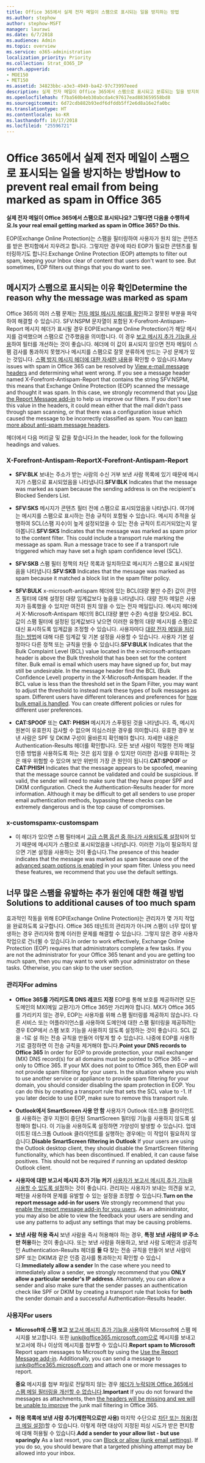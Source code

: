 ```yaml
---
title: Office 365에서 실제 전자 메일이 스팸으로 표시되는 일을 방지하는 방법
ms.author: stephow
author: stephow-MSFT
manager: laurawi
ms.date: 6/7/2018
ms.audience: Admin
ms.topic: overview
ms.service: o365-administration
localization_priority: Priority
ms.collection: Strat_O365_IP
search.appverid:
- MOE150
- MET150
ms.assetid: 34823bbc-a3e3-4949-ba42-97c73997eeed
description: 실제 전자 메일이 Office 365에서 스팸으로 표시되고 분류되는 일을 방지하는 방법을 알아봅니다.
ms.openlocfilehash: f7ba560b4eb30abcda4c97617ead883659558bd8
ms.sourcegitcommit: 6d72cdb882b93edf6dfddb5ff2e6d8a16e2fa0bc
ms.translationtype: HT
ms.contentlocale: ko-KR
ms.lasthandoff: 10/17/2018
ms.locfileid: "25596721"
---
```

# <a name="how-to-prevent-real-email-from-being-marked-as-spam-in-office-365"></a><span data-ttu-id="472ae-103">Office 365에서 실제 전자 메일이 스팸으로 표시되는 일을 방지하는 방법</span><span class="sxs-lookup"><span data-stu-id="472ae-103">How to prevent real email from being marked as spam in Office 365</span></span>

 <span data-ttu-id="472ae-104">**실제 전자 메일이 Office 365에서 스팸으로 표시되나요? 그렇다면 다음을 수행하세요.**</span><span class="sxs-lookup"><span data-stu-id="472ae-104">**Is your real email getting marked as spam in Office 365? Do this.**</span></span>
  
<span data-ttu-id="472ae-p101">EOP(Exchange Online Protection)는 스팸을 필터링하여 사용자가 원치 않는 콘텐츠를 받은 편지함에서 지우려고 합니다. 그렇지만 경우에 따라 EOP가 필요한 콘텐츠를 필터링하기도 합니다.</span><span class="sxs-lookup"><span data-stu-id="472ae-p101">Exchange Online Protection (EOP) attempts to filter out spam, keeping your Inbox clear of content that users don't want to see. But sometimes, EOP filters out things that you do want to see.</span></span>
  
## <a name="determine-the-reason-why-the-message-was-marked-as-spam"></a><span data-ttu-id="472ae-107">메시지가 스팸으로 표시되는 이유 확인</span><span class="sxs-lookup"><span data-stu-id="472ae-107">Determine the reason why the message was marked as spam</span></span>

<span data-ttu-id="472ae-p102">Office 365의 여러 스팸 문제는 [전자 메일 메시지 헤더를 확인](https://support.office.com/article/cd039382-dc6e-4264-ac74-c048563d212c)하고 잘못된 부분을 파악하여 해결할 수 있습니다. SFV:NSPM 문자열이 포함된 X-Forefront-Antispam-Report 메시지 헤더가 표시될 경우 EOP(Exchange Online Protection)가 해당 메시지를 검색했으며 스팸으로 간주했음을 의미합니다. 이 경우 [보고 메시지 추가 기능을 사용](https://support.office.com/article/b5caa9f1-cdf3-4443-af8c-ff724ea719d2)하여 필터를 개선하는 것이 좋습니다. 헤더에 이 값이 표시되지 않으면 전자 메일이 스팸 검사를 통과하지 못했거나 메시지를 스팸으로 잘못 분류하게 만드는 구성 문제가 있는 것입니다. [스팸 방지 메시지 헤더에 대한 자세한 내용](https://technet.microsoft.com/library/dn205071%28v=exchg.150%29.aspx)을 확인할 수 있습니다.</span><span class="sxs-lookup"><span data-stu-id="472ae-p102">Many issues with spam in Office 365 can be resolved by [View e-mail message headers](https://support.office.com/article/cd039382-dc6e-4264-ac74-c048563d212c) and determining what went wrong. If you see a message header named X-Forefront-Antispam-Report that contains the string SFV:NSPM, this means that Exchange Online Protection (EOP) scanned the message and thought it was spam. In this case, we strongly recommend that you [Use the Report Message add-in](https://support.office.com/article/b5caa9f1-cdf3-4443-af8c-ff724ea719d2) to help us improve our filters. If you don't see this value in the headers, it could mean either that the mail didn't pass through spam scanning, or that there was a configuration issue which caused the message to be incorrectly classified as spam. You can [learn more about anti-spam message headers](https://technet.microsoft.com/library/dn205071%28v=exchg.150%29.aspx).</span></span>
  
<span data-ttu-id="472ae-113">헤더에서 다음 머리글 및 값을 찾습니다.</span><span class="sxs-lookup"><span data-stu-id="472ae-113">In the header, look for the following headings and values.</span></span>
  
### <a name="x-forefront-antispam-report"></a><span data-ttu-id="472ae-114">X-Forefront-Antispam-Report</span><span class="sxs-lookup"><span data-stu-id="472ae-114">X-Forefront-Antispam-Report</span></span>

- <span data-ttu-id="472ae-115">**SFV:BLK** 보내는 주소가 받는 사람의 수신 거부 보낸 사람 목록에 있기 때문에 메시지가 스팸으로 표시되었음을 나타냅니다.</span><span class="sxs-lookup"><span data-stu-id="472ae-115">**SFV:BLK** Indicates that the message was marked as spam because the sending address is on the recipient's Blocked Senders List.</span></span> 
    
- <span data-ttu-id="472ae-p103">**SFV:SKS** 메시지가 콘텐츠 필터 전에 스팸으로 표시되었음을 나타냅니다. 여기에는 메시지를 스팸으로 표시하는 전송 규칙이 포함될 수 있습니다. 메시지 추적을 실행하여 SCL(스팸 지수)이 높게 설정되었을 수 있는 전송 규칙이 트리거되었는지 알아봅니다.</span><span class="sxs-lookup"><span data-stu-id="472ae-p103">**SFV:SKS** Indicates that the message was marked as spam prior to the content filter. This could include a transport rule marking the message as spam. Run a message trace to see if a transport rule triggered which may have set a high spam confidence level (SCL).</span></span> 
    
- <span data-ttu-id="472ae-119">**SFV:SKB** 스팸 필터 정책의 차단 목록과 일치하므로 메시지가 스팸으로 표시되었음을 나타냅니다.</span><span class="sxs-lookup"><span data-stu-id="472ae-119">**SFV:SKB** Indicates that the message was marked as spam because it matched a block list in the spam filter policy.</span></span> 
    
- <span data-ttu-id="472ae-p104">**SFV:BULK** x-microsoft-antispam 헤더에 있는 BCL(대량 불만 수준) 값이 콘텐츠 필터에 대해 설정된 대량 임계값보다 높음을 나타냅니다. 대량 전자 메일은 사용자가 등록했을 수 있지만 여전히 원치 않을 수 있는 전자 메일입니다. 메시지 헤더에서 X-Microsoft-Antispam 헤더의 BCL(대량 불만 수준) 속성을 찾으세요. BCL 값이 스팸 필터에 설정된 임계값보다 낮으면 이러한 유형의 대량 메시지를 스팸으로 대신 표시하도록 임계값을 조정할 수 있습니다. 사용자마다 [대량 전자 메일을 처리하는 방법](https://blogs.msdn.microsoft.com/tzink/2014/08/25/different-levels-of-bulk-mail-filtering-in-office-365/)에 대해 다른 임계값 및 기본 설정을 사용할 수 있습니다. 사용자 기본 설정마다 다른 정책 또는 규칙을 만들 수 있습니다.</span><span class="sxs-lookup"><span data-stu-id="472ae-p104">**SFV:BULK** Indicates that the Bulk Complaint Level (BCL) value located in the x-microsoft-antispam header is above the Bulk threshold that has been set for the content filter. Bulk email is email which users may have signed up for, but may still be undesirable. In the message header find the BCL (Bulk Confidence Level) property in the X-Microsoft-Antispam header. If the BCL value is less than the threshold set in the Spam Filter, you may want to adjust the threshold to instead mark these types of bulk messages as spam. Different users have different tolerances and preferences for [how bulk email is handled](https://blogs.msdn.microsoft.com/tzink/2014/08/25/different-levels-of-bulk-mail-filtering-in-office-365/). You can create different policies or rules for different user preferences.</span></span>
    
- <span data-ttu-id="472ae-p105">**CAT:SPOOF** 또는 **CAT: PHISH** 메시지가 스푸핑된 것을 나타냅니다. 즉, 메시지 원본이 유효한지 검사할 수 없으며 의심스러운 경우를 의미합니다. 유효한 경우 보낸 사람은 SPF 및 DKIM 구성이 올바른지 확인해야 합니다. 자세한 내용은 Authentication-Results 헤더를 확인합니다. 모든 보낸 사람이 적절한 전자 메일 인증 방법을 사용하도록 하는 것은 쉽지 않을 수 있지만 이러한 검사를 우회하는 것은 매우 위험할 수 있으며 보안 위반의 가장 큰 원인이 됩니다.</span><span class="sxs-lookup"><span data-stu-id="472ae-p105">**CAT:SPOOF** or **CAT:PHISH** Indicates that the message appears to be spoofed, meaning that the message source cannot be validated and could be suspicious. If valid, the sender will need to make sure that they have proper SPF and DKIM configuration. Check the Authentication-Results header for more information. Although it may be difficult to get all senders to use proper email authentication methods, bypassing these checks can be extremely dangerous and is the top cause of compromises.</span></span> 
    
### <a name="x-customspam"></a><span data-ttu-id="472ae-130">x-customspam</span><span class="sxs-lookup"><span data-stu-id="472ae-130">x-customspam</span></span>

- <span data-ttu-id="472ae-p106">이 헤더가 있으면 스팸 필터에서 [고급 스팸 옵션 중 하나가 사용되도록 설정](https://technet.microsoft.com/library/jj200750%28v=exchg.150%29.aspx)되어 있기 때문에 메시지가 스팸으로 표시되었음을 나타냅니다. 이러한 기능이 필요하지 않으면 기본 설정을 사용하는 것이 좋습니다.</span><span class="sxs-lookup"><span data-stu-id="472ae-p106">The presence of this header indicates that the message was marked as spam because one of the [advanced spam options is enabled](https://technet.microsoft.com/library/jj200750%28v=exchg.150%29.aspx) in your spam filter. Unless you need these features, we recommend that you use the default settings.</span></span> 
    
## <a name="solutions-to-additional-causes-of-too-much-spam"></a><span data-ttu-id="472ae-133">너무 많은 스팸을 유발하는 추가 원인에 대한 해결 방법</span><span class="sxs-lookup"><span data-stu-id="472ae-133">Solutions to additional causes of too much spam</span></span>

<span data-ttu-id="472ae-p107">효과적인 작동을 위해 EOP(Exchange Online Protection)는 관리자가 몇 가지 작업을 완료하도록 요구합니다. Office 365 테넌트의 관리자가 아니며 스팸이 너무 많이 발생하는 경우 관리자와 함께 이러한 문제를 해결할 수 있습니다. 그렇지 않은 경우 사용자 작업으로 건너뛸 수 있습니다.</span><span class="sxs-lookup"><span data-stu-id="472ae-p107">In order to work effectively, Exchange Online Protection (EOP) requires that administrators complete a few tasks. If you are not the administrator for your Office 365 tenant and you are getting too much spam, then you may want to work with your administrator on these tasks. Otherwise, you can skip to the user section.</span></span>
  
### <a name="for-admins"></a><span data-ttu-id="472ae-137">관리자</span><span class="sxs-lookup"><span data-stu-id="472ae-137">For admins</span></span>

- <span data-ttu-id="472ae-p108">**Office 365를 가리키도록 DNS 레코드 지정** EOP를 통해 보호를 제공하려면 모든 도메인의 MX(메일 교환기)가 Office 365만 가리켜야 합니다. MX가 Office 365를 가리키지 않는 경우, EOP는 사용자를 위해 스팸 필터링를 제공하지 않습니다. 다른 서비스 또는 어플라이언스를 사용하여 도메인에 대한 스팸 필터링을 제공하려는 경우 EOP에서 스팸 보호 기능을 사용하지 않도록 설정하는 것이 좋습니다. SCL 값을 -1로 설 하는 전송 규칙을 만들어 이렇게 할 수 있습니다. 나중에 EOP를 사용하기로 결정하면 이 전송 규칙을 제거해야 합니다.</span><span class="sxs-lookup"><span data-stu-id="472ae-p108">**Point your DNS records to Office 365** In order for EOP to provide protection, your mail exchanger (MX) DNS record(s) for all domains must be pointed to Office 365 -- and only to Office 365. If your MX does not point to Office 365, then EOP will not provide spam filtering for your users. In the situation where you wish to use another service or appliance to provide spam filtering for your domain, you should consider disabling the spam protection in EOP. You can do this by creating a transport rule that sets the SCL value to -1. If you later decide to use EOP, make sure to remove this transport rule.</span></span> 
    
- <span data-ttu-id="472ae-p109">**Outlook에서 SmartScreen 사용 안 함** 사용자가 Outlook 데스크톱 클라이언트를 사용하는 경우 지원이 중단된 SmartScreen 필터링 기능을 사용하지 않도록 설정해야 합니다. 이 기능을 사용하도록 설정하면 가양성이 발생할 수 있습니다. 업데이트된 데스크톱 Outlook 클라이언트를 실행하는 경우에는 이 작업이 필요하지 않습니다.</span><span class="sxs-lookup"><span data-stu-id="472ae-p109">**Disable SmartScreen filtering in Outlook** If your users are using the Outlook desktop client, they should disable the SmartScreen filtering functionality, which has been discontinued. If enabled, it can cause false positives. This should not be required if running an updated desktop Outlook client.</span></span> 
    
- <span data-ttu-id="472ae-p110">**사용자에 대한 보고서 메시지 추가 기능 켜기** [사용자가 보고서 메시지 추가 기능을 사용할 수 있도록 설정](enable-the-report-message-add-in.md)하는 것이 좋습니다. 관리자는 사용자가 보내는 의견을 보고, 패턴을 사용하여 문제를 유발할 수 있는 설정을 조정할 수 있습니다.</span><span class="sxs-lookup"><span data-stu-id="472ae-p110">**Turn on the report message add-in for users** We strongly recommend that you [enable the report message add-in for you users](enable-the-report-message-add-in.md). As an administrator, you may also be able to view the feedback your users are sending and use any patterns to adjust any settings that may be causing problems.</span></span>
    
- <span data-ttu-id="472ae-p111">**보낸 사람 허용 즉시** 보낸 사람을 즉시 허용해야 하는 경우, **특정 보낸 사람의 IP 주소만 허용**하는 것이 좋습니다. 또는 보낸 사람을 허용하고, 보낸 사람 도메인과 성공적인 Authentication-Results 헤더를 **둘 다** 찾는 전송 규칙을 만들어 보낸 사람이 SPF 또는 DKIM과 같은 인증 검사를 통과하는지 확인할 수 있습니다.</span><span class="sxs-lookup"><span data-stu-id="472ae-p111">**Immediately allow a sender** In the case where you need to immediately allow a sender, we strongly recommend that you **ONLY allow a particular sender's IP address**. Alternately, you can allow a sender and also make sure that the sender passes an authentication check like SPF or DKIM by creating a transport rule that looks for **both** the sender domain and a successful Authentication-Results header.</span></span> 
    
### <a name="for-users"></a><span data-ttu-id="472ae-150">사용자</span><span class="sxs-lookup"><span data-stu-id="472ae-150">For users</span></span>

- <span data-ttu-id="472ae-p112">**Microsoft에 스팸 보고** [보고서 메시지 추가 기능을 사용](https://support.office.com/article/b5caa9f1-cdf3-4443-af8c-ff724ea719d2)하여 Microsoft에 스팸 메시지를 보고합니다. 또한 junk@office365.microsoft.com으로 메시지를 보내고 보고서에 하나 이상의 메시지를 첨부할 수 있습니다.</span><span class="sxs-lookup"><span data-stu-id="472ae-p112">**Report spam to Microsoft** Report spam messages to Microsoft by using the [Use the Report Message add-in](https://support.office.com/article/b5caa9f1-cdf3-4443-af8c-ff724ea719d2). Additionally, you can send a message to junk@office365.microsoft.com and attach one or more messages to report.</span></span>
    
    <span data-ttu-id="472ae-153">**중요** 메시지를 첨부 파일로 전달하지 않는 경우 [헤더가 누락되며 Office 365에서 스팸 메일 필터링을 개선할 수 없습니다](https://blogs.msdn.microsoft.com/tzink/2017/11/30/when-creating-support-tickets-about-spam-be-sure-to-include-message-headers/).</span><span class="sxs-lookup"><span data-stu-id="472ae-153">**Important** If you do not forward the messages as attachments, then [the headers will be missing and we will be unable to improve](https://blogs.msdn.microsoft.com/tzink/2017/11/30/when-creating-support-tickets-about-spam-be-sure-to-include-message-headers/) the junk mail filtering in Office 365.</span></span> 
    
- <span data-ttu-id="472ae-p113">**허용 목록에 보낸 사람 추가(제한적으로만 사용)** 마지막 수단으로 [차단 또는 허용(정크 메일 설정)](https://support.office.com/article/48c9f6f7-2309-4f95-9a4d-de987e880e46)할 수 있습니다. 이렇게 하면 대상이 지정된 피싱 시도가 받은 편지함에 대해 허용될 수 있습니다.</span><span class="sxs-lookup"><span data-stu-id="472ae-p113">**Add a sender to your allow list - but use sparingly** As a last resort, you can [Block or allow (junk email settings)](https://support.office.com/article/48c9f6f7-2309-4f95-9a4d-de987e880e46). If you do so, you should beware that a targeted phishing attempt may be allowed into your inbox.</span></span>
    

